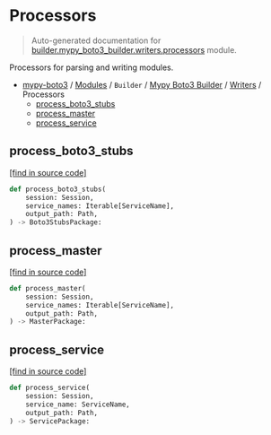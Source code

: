 # Processors

> Auto-generated documentation for [builder.mypy_boto3_builder.writers.processors](https://github.com/vemel/mypy_boto3/blob/master/builder/mypy_boto3_builder/writers/processors.py) module.

Processors for parsing and writing modules.

- [mypy-boto3](../../../README.md#mypy_boto3) / [Modules](../../../MODULES.md#mypy-boto3-modules) / `Builder` / [Mypy Boto3 Builder](../index.md#mypy-boto3-builder) / [Writers](index.md#writers) / Processors
    - [process_boto3_stubs](#process_boto3_stubs)
    - [process_master](#process_master)
    - [process_service](#process_service)

## process_boto3_stubs

[[find in source code]](https://github.com/vemel/mypy_boto3/blob/master/builder/mypy_boto3_builder/writers/processors.py#L28)

```python
def process_boto3_stubs(
    session: Session,
    service_names: Iterable[ServiceName],
    output_path: Path,
) -> Boto3StubsPackage:
```

## process_master

[[find in source code]](https://github.com/vemel/mypy_boto3/blob/master/builder/mypy_boto3_builder/writers/processors.py#L42)

```python
def process_master(
    session: Session,
    service_names: Iterable[ServiceName],
    output_path: Path,
) -> MasterPackage:
```

## process_service

[[find in source code]](https://github.com/vemel/mypy_boto3/blob/master/builder/mypy_boto3_builder/writers/processors.py#L56)

```python
def process_service(
    session: Session,
    service_name: ServiceName,
    output_path: Path,
) -> ServicePackage:
```
